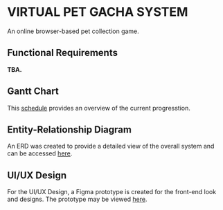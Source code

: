 # VIRTUAL PET GACHA SYSTEM
An online browser-based pet collection game.

## Functional Requirements
**TBA.**

## Gantt Chart
This [schedule](https://docs.google.com/spreadsheets/d/10EgdiFDvY9PW2FYRtMHRvjye-9VKEqpmKCjDwOKF2nM/edit?gid=0#gid=0) provides an overview of the current progresstion.

## Entity-Relationship Diagram
An ERD was created to provide a detailed view of the overall system and can be accessed [here](https://lucid.app/lucidchart/0b5696ba-bf63-4d6c-9b50-a795c8234b2b/edit?viewport_loc=-249%2C-312%2C2203%2C1232%2C0_0&invitationId=inv_f51c3796-4ad0-492b-8f7b-1102a56841d5).

## UI/UX Design
For the UI/UX Design, a Figma prototype is created for the front-end look and designs. The prototype may be viewed [here](https://www.figma.com/design/vQKsqUQOxchb6GPNoWicFK/VIRTUALPETGACHA_UIUX?node-id=4-2&t=6aZCUssDNrX79zfu-1).
